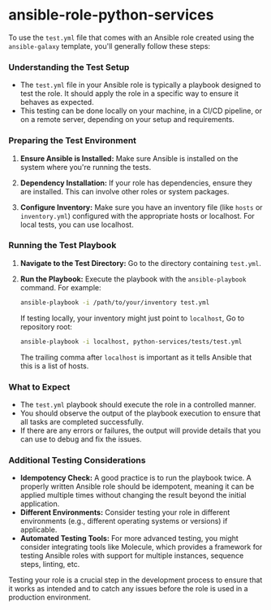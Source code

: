 # ansible-role-python-services

To use the `test.yml` file that comes with an Ansible role created using the `ansible-galaxy` template, you'll generally follow these steps:

### Understanding the Test Setup

- The `test.yml` file in your Ansible role is typically a playbook designed to test the role. It should apply the role in a specific way to ensure it behaves as expected.
- This testing can be done locally on your machine, in a CI/CD pipeline, or on a remote server, depending on your setup and requirements.

### Preparing the Test Environment

1. **Ensure Ansible is Installed:** Make sure Ansible is installed on the system where you're running the tests.

2. **Dependency Installation:** If your role has dependencies, ensure they are installed. This can involve other roles or system packages.

3. **Configure Inventory:** Make sure you have an inventory file (like `hosts` or `inventory.yml`) configured with the appropriate hosts or localhost. For local tests, you can use localhost.

### Running the Test Playbook

1. **Navigate to the Test Directory:** Go to the directory containing `test.yml`.

2. **Run the Playbook:** Execute the playbook with the `ansible-playbook` command. For example:

   ```bash
   ansible-playbook -i /path/to/your/inventory test.yml
   ```

   If testing locally, your inventory might just point to `localhost`, Go to repository root:

   ```bash
   ansible-playbook -i localhost, python-services/tests/test.yml
   ```

   The trailing comma after `localhost` is important as it tells Ansible that this is a list of hosts.

### What to Expect

- The `test.yml` playbook should execute the role in a controlled manner.
- You should observe the output of the playbook execution to ensure that all tasks are completed successfully.
- If there are any errors or failures, the output will provide details that you can use to debug and fix the issues.

### Additional Testing Considerations

- **Idempotency Check:** A good practice is to run the playbook twice. A properly written Ansible role should be idempotent, meaning it can be applied multiple times without changing the result beyond the initial application.
- **Different Environments:** Consider testing your role in different environments (e.g., different operating systems or versions) if applicable.
- **Automated Testing Tools:** For more advanced testing, you might consider integrating tools like Molecule, which provides a framework for testing Ansible roles with support for multiple instances, sequence steps, linting, etc.

Testing your role is a crucial step in the development process to ensure that it works as intended and to catch any issues before the role is used in a production environment.
